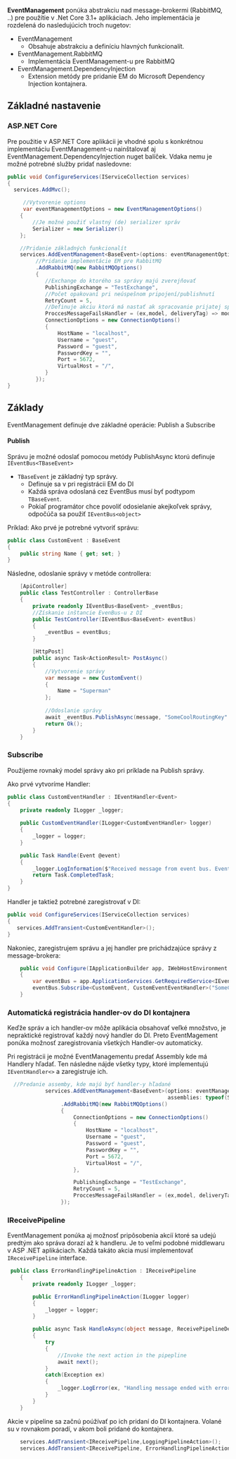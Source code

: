 **EventManagement** ponúka abstrakciu nad message-brokermi (RabbitMQ, ..) pre použítie v .Net Core 3.1+ aplikáciach. Jeho implementácia je rozdelená do nasledujúcich troch nugetov: 
* EventManagement
    * Obsahuje abstrakciu a definíciu hlavných funkcionalít.   
* EventManagement.RabbitMQ
    * Implementácia EventManagement-u pre RabbitMQ
* EventManagement.DependencyInjection
    * Extension metódy pre pridanie EM do Microsoft Dependency Injection kontajnera.
## Základné nastavenie


### ASP.NET Core

Pre použitie v ASP.NET Core aplikácii je vhodné spolu s konkrétnou implementáciu EventManagement-u nainštalovať aj EventManagement.DependencyInjection nuget balíček. Vdaka nemu je možné potrebné služby pridať nasledovne: 

```csharp
public void ConfigureServices(IServiceCollection services)
{
  services.AddMvc();

     //Vytvorenie options
     var eventManagementOptions = new EventManagementOptions()
    {
        //Je možné použiť vlastný (de) serializer správ
        Serializer = new Serializer()
    };

    //Pridanie základných funkcionalít
    services.AddEventManagement<BaseEvent>(options: eventManagementOptions)
         //Pridanie implementácie EM pre RabbitMQ
         .AddRabbitMQ(new RabbitMQOptions()
         {
            //Exchange do ktorého sa správy majú zverejňovať
            PublishingExchange = "TestExchange",
            //Počet opakovaní pri neúspešnom pripojení/publishnutí
            RetryCount = 5,
            //Definuje akciu ktorá má nastať ak spracovanie prijatej správy nebude úspešné (Handler vyhodní výnimku)
            ProccesMessageFailsHandler = (ex,model, deliveryTag) => model.BasicReject(deliveryTag, false)
            ConnectionOptions = new ConnectionOptions()
            {
                HostName = "localhost",
                Username = "guest",
                Password = "guest",
                PasswordKey = "",
                Port = 5672,
                VirtualHost = "/",
            }
         });
}
```

## Základy

EventManagement definuje dve základné operácie: Publish a Subscribe 

#### Publish

Správu je možné odoslať pomocou metódy PublishAsync ktorú definuje `IEventBus<TBaseEvent>`
 - `TBaseEvent` je základný typ správy. 
    - Definuje sa v pri registrácii EM do DI 
    - Každá správa odoslaná cez EventBus musí byť podtypom `TBaseEvent`.
    - Pokiaľ programátor chce povoliť odosielanie akejkoľvek správy, odpočúča sa použiť `IEventBus<object>`

Príklad:
Ako prvé je potrebné vytvoriť správu:
```csharp
public class CustomEvent : BaseEvent 
{
    public string Name { get; set; }
}
```
Následne, odoslanie správy v metóde controllera: 

```csharp
    [ApiController]
    public class TestController : ControllerBase
    {
        private readonly IEventBus<BaseEvent> _eventBus;
        //Získanie inštancie EvenBus-u z DI
        public TestController(IEventBus<BaseEvent> eventBus)
        {
            _eventBus = eventBus;
        }

        [HttpPost]       
        public async Task<ActionResult> PostAsync()
        {
            //Vytvorenie správy
            var message = new CustomEvent()
            {
                Name = "Superman"
            };
            
            //Odoslanie správy
            await _eventBus.PublishAsync(message, "SomeCoolRoutingKey" );
            return Ok();
        }
    }
```
### Subscribe
Použijeme rovnaký model správy ako pri príklade na Publish správy.

Ako prvé vytvoríme Handler: 
```csharp
public class CustomEventHandler : IEventHandler<Event>
{
    private readonly ILogger _logger;
    
    public CustomEventHandler(ILogger<CustomEventHandler> logger)
    {
        _logger = logger;
    }

    public Task Handle(Event @event)
    {
        _logger.LogInformation($"Received message from event bus. Event contains Name: {@event.Name}");
        return Task.CompletedTask;
    }
}
```
Handler je taktiež potrebné zaregistrovať v DI:
```csharp
public void ConfigureServices(IServiceCollection services)
{
   services.AddTransient<CustomEventHandler>();
}
```
Nakoniec, zaregistrujem správu a jej handler pre prichádzajúce správy z message-brokera:

```csharp
    public void Configure(IApplicationBuilder app, IWebHostEnvironment env)
    {
        var eventBus = app.ApplicationServices.GetRequiredService<IEventBus<BaseEvent>>();
        eventBus.Subscribe<CustomEvent, CustomEventEventHandler>("SomeCoolQueueName","SomeCoolRoutingKey");
    }
```

### Automatická registrácia handler-ov do DI kontajnera
Keďže správ a ich handler-ov môže aplikácia obsahovať veľké množstvo, je nepraktické registrovať každý nový handler do DI. Preto EventMagement ponúka možnosť zaregistrovania všetkých Handler-ov automaticky.

Pri registrácii je možné EventManagementu predať Assembly kde má Handlery hľadať. Ten následne nájde všetky typy, ktoré implementujú `IEventHandler<>` a zaregistruje ich.
```csharp
  //Predanie assemby, kde majú byť handler-y hľadané
            services.AddEventManagement<BaseEvent>(options: eventManagementOptions,
                                                   assemblies: typeof(Startup).Assembly)
                 .AddRabbitMQ(new RabbitMQOptions()
                 {
                     ConnectionOptions = new ConnectionOptions()
                     {
                         HostName = "localhost",
                         Username = "guest",
                         Password = "guest",
                         PasswordKey = "",
                         Port = 5672,
                         VirtualHost = "/",
                     },

                     PublishingExchange = "TestExchange",
                     RetryCount = 5,
                     ProccesMessageFailsHandler = (ex,model, deliveryTag) => model.BasicReject(deliveryTag, false)
                 });
```
### IReceivePipeline
EventManagement ponúka aj možnosť pripôsobenia akcíí ktoré sa udejú predtým ako správa dorazí až k handleru. Je to veľmi podobné middlewaru v ASP .NET aplikáciach. Každá takáto akcia musí implementovať `IReceivePipeline` interface.

```csharp
 public class ErrorHandlingPipelineAction : IReceivePipeline
    {
        private readonly ILogger _logger;

        public ErrorHandlingPipelineAction(ILogger logger)
        {
            _logger = logger;
        }

        public async Task HandleAsync(object message, ReceivePipelineDelegate next)
        {
            try
            {
                //Invoke the next action in the pipepline
                await next();
            }
            catch(Exception ex)
            {
                _logger.LogError(ex, "Handling message ended with error. Message: {@Message}", message);
            }            
        }
    }
```

Akcie v pipeline sa začnú poúžívať po ich pridaní do DI kontajnera. Volané su v rovnakom poradí, v akom boli pridané do kontajnera.
```csharp
    services.AddTransient<IReceivePipeline,LoggingPipelineAction>();
    services.AddTransient<IReceivePipeline, ErrorHandlingPipelineAction>();
```
